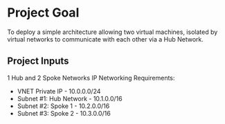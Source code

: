 # Project Goal
To deploy a simple architecture allowing two virtual machines, isolated by virtual networks to communicate with each other via a Hub Network.

## Project Inputs
1 Hub and 2 Spoke Networks
IP Networking Requirements:
- VNET Private IP - 10.0.0.0/24
- Subnet #1: Hub Network - 10.1.0.0/16
- Subnet #2: Spoke 1 - 10.2.0.0/16
- Subnet #3: Spoke 2 - 10.3.0.0/16
